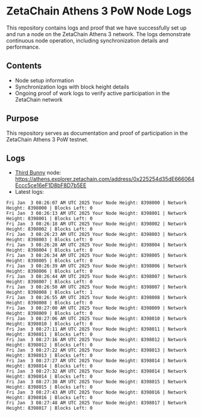 # ZetaChain Athens 3 PoW Node Logs
This repository contains logs and proof that we have successfully set up and run a node on the ZetaChain Athens 3 network. The logs demonstrate continuous node operation, including synchronization details and performance.

## Contents
- Node setup information
- Synchronization logs with block height details
- Ongoing proof of work logs to verify active participation in the ZetaChain network

## Purpose
This repository serves as documentation and proof of participation in the ZetaChain Athens 3 PoW testnet.

## Logs

- [Third Bunny](https://thirdbunny.xyz/) node: https://athens.explorer.zetachain.com/address/0x225254d35dE666064Eccc5ce16eF1D8bF8D7b5EE
- Latest logs:
```
Fri Jan  3 08:26:07 AM UTC 2025 Your Node Height: 8398000 | Network Height: 8398000 | Blocks Left: 0
Fri Jan  3 08:26:13 AM UTC 2025 Your Node Height: 8398001 | Network Height: 8398001 | Blocks Left: 0
Fri Jan  3 08:26:18 AM UTC 2025 Your Node Height: 8398002 | Network Height: 8398002 | Blocks Left: 0
Fri Jan  3 08:26:23 AM UTC 2025 Your Node Height: 8398003 | Network Height: 8398003 | Blocks Left: 0
Fri Jan  3 08:26:28 AM UTC 2025 Your Node Height: 8398004 | Network Height: 8398004 | Blocks Left: 0
Fri Jan  3 08:26:34 AM UTC 2025 Your Node Height: 8398005 | Network Height: 8398005 | Blocks Left: 0
Fri Jan  3 08:26:39 AM UTC 2025 Your Node Height: 8398006 | Network Height: 8398006 | Blocks Left: 0
Fri Jan  3 08:26:44 AM UTC 2025 Your Node Height: 8398007 | Network Height: 8398007 | Blocks Left: 0
Fri Jan  3 08:26:50 AM UTC 2025 Your Node Height: 8398007 | Network Height: 8398008 | Blocks Left: 1
Fri Jan  3 08:26:55 AM UTC 2025 Your Node Height: 8398008 | Network Height: 8398008 | Blocks Left: 0
Fri Jan  3 08:27:00 AM UTC 2025 Your Node Height: 8398009 | Network Height: 8398009 | Blocks Left: 0
Fri Jan  3 08:27:06 AM UTC 2025 Your Node Height: 8398010 | Network Height: 8398010 | Blocks Left: 0
Fri Jan  3 08:27:11 AM UTC 2025 Your Node Height: 8398011 | Network Height: 8398011 | Blocks Left: 0
Fri Jan  3 08:27:16 AM UTC 2025 Your Node Height: 8398012 | Network Height: 8398012 | Blocks Left: 0
Fri Jan  3 08:27:22 AM UTC 2025 Your Node Height: 8398013 | Network Height: 8398013 | Blocks Left: 0
Fri Jan  3 08:27:27 AM UTC 2025 Your Node Height: 8398014 | Network Height: 8398014 | Blocks Left: 0
Fri Jan  3 08:27:32 AM UTC 2025 Your Node Height: 8398014 | Network Height: 8398014 | Blocks Left: 0
Fri Jan  3 08:27:38 AM UTC 2025 Your Node Height: 8398015 | Network Height: 8398015 | Blocks Left: 0
Fri Jan  3 08:27:43 AM UTC 2025 Your Node Height: 8398016 | Network Height: 8398016 | Blocks Left: 0
Fri Jan  3 08:27:48 AM UTC 2025 Your Node Height: 8398017 | Network Height: 8398017 | Blocks Left: 0
```

